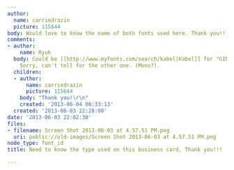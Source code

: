 ```yaml
---
author:
  name: carriedrazin
  picture: 115644
body: Would love to know the name of both fonts used here. Thank you!!!
comments:
- author:
    name: Ryuk
  body: Could be [[http://www.myfonts.com/search/kabel|Kabel]] for "GINA D'ANSEMBOURG".
    Sorry, can't tell for the other one. (Mono?).
  children:
  - author:
      name: carriedrazin
      picture: 115644
    body: "Thank you!\r\n"
    created: '2013-06-04 00:33:13'
  created: '2013-06-03 22:28:08'
date: '2013-06-03 22:02:30'
files:
- filename: Screen Shot 2013-06-03 at 4.57.51 PM.png
  uri: public://old-images/Screen Shot 2013-06-03 at 4.57.51 PM.png
node_type: font_id
title: Need to know the type used on this business card, Thank you!!!

---
```

